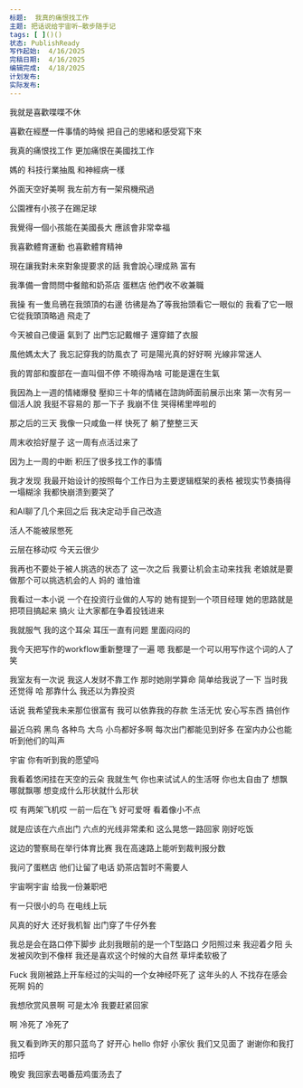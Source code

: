 ```yaml
---
标题:  我真的痛恨找工作
主题: 把话说给宇宙听—散步随手记
tags: [ ]()()
状态: PublishReady
写作起始:  4/16/2025
完稿日期:  4/16/2025
编辑完成:  4/18/2025
计划发布:
实际发布:
---  
```


我就是喜歡喋喋不休

喜歡在經歷一件事情的時候
把自己的思緒和感受寫下來

我真的痛恨找工作
更加痛恨在美國找工作

媽的
科技行業抽風
和神經病一樣

外面天空好美啊
我左前方有一架飛機飛過

公園裡有小孩子在踢足球

我覺得一個小孩能在美國長大
應該會非常幸福

我喜歡體育運動
也喜歡體育精神

現在讓我對未來對象提要求的話
我會說心理成熟
富有

我準備一會問問中餐館和奶茶店 蛋糕店
他們收不收兼職

我操
有一隻烏鴉在我頭頂的右邊
彷彿是為了等我抬頭看它一眼似的
我看了它一眼
它從我頭頂略過 飛走了

今天被自己傻逼
氣到了
出門忘記戴帽子
還穿錯了衣服

風他媽太大了
我忘記穿我的防風衣了
可是陽光真的好好啊
光線非常迷人

我的胃部和腹部在一直叫個不停
不曉得為啥
可能是還在生氣

我因為上一週的情緒爆發
壓抑三十年的情緒在諮詢師面前展示出來
第一次有另一個活人說
我挺不容易的
那一下子
我崩不住 哭得稀里哗啦的

那之后的三天
我像一只咸鱼一样
快死了
躺了整整三天

周末收拾好屋子
这一周有点活过来了

因为上一周的中断
积压了很多找工作的事情

我才发现
我最开始设计的按照每个工作日为主要逻辑框架的表格
被现实节奏搞得一塌糊涂
我都快崩溃到要哭了

和AI聊了几个来回之后
我决定动手自己改造

活人不能被尿憋死

云层在移动哎
今天云很少

我再也不要处于被人挑选的状态了
这一次之后
我要让机会主动来找我
老娘就是要做那个可以挑选机会的人
妈的
谁怕谁

我看过一本小说
一个在投资行业做的人写的
她有提到一个项目经理
她的思路就是把项目搞起来
搞火
让大家都在争着投钱进来

我就服气
我的这个耳朵
耳压一直有问题
里面闷闷的

我今天把写作的workflow重新整理了一遍
嗯
我都是一个可以用写作这个词的人了
笑

我室友有一次说
我这人发财不靠工作
那时她刚学算命
简单给我说了一下
当时我还觉得
哈
那靠什么
我还以为靠投资

话说
我希望我未来那位很富有
我可以依靠我的存款
生活无忧
安心写东西
搞创作

最近乌鸦 黑鸟 各种鸟 大鸟 小鸟都好多啊
每次出门都能见到好多
在室内办公也能听到他们的叫声

宇宙
你有听到我的愿望吗


我看着悠闲挂在天空的云朵
我就生气
你也来试试人的生活呀
你也太自由了
想飘哪就飘哪
想变成什么形状就什么形状

哎
有两架飞机哎
一前一后在飞
好可爱呀
看着像小不点

就是应该在六点出门
六点的光线非常柔和
这么晃悠一路回家
刚好吃饭

这边的警察局在举行体育比赛
我在高速路上能听到裁判报分数

我问了蛋糕店
他们让留了电话
奶茶店暂时不需要人

宇宙啊宇宙
给我一份兼职吧


有一只很小的鸟
在电线上玩

风真的好大
还好我机智
出门穿了牛仔外套

我总是会在路口停下脚步
此刻我眼前的是一个T型路口
夕阳照过来
我迎着夕阳
头发被风吹到不像样
我还是喜欢这个时候的大自然
草坪柔软极了

Fuck
我刚被路上开车经过的尖叫的一个女神经吓死了
这年头的人
不找存在感会死啊
妈的

我想欣赏风景啊
可是太冷
我要赶紧回家

啊
冷死了
冷死了

我又看到昨天的那只蓝鸟了
好开心
hello 
你好
小家伙
我们又见面了
谢谢你和我打招呼

晚安
我回家去喝番茄鸡蛋汤去了

